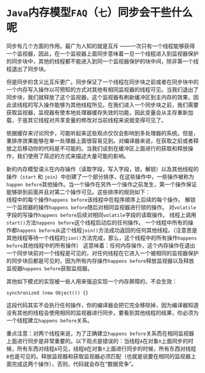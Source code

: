 # `Java`内存模型`FAQ`（`七`）同步会干些什么呢
同步有几个方面的作用。最广为人知的就是互斥 ——一次只有一个线程能够获得一个监视器，因此，在一个监视器上面同步意味着一旦一个线程进入到监视器保护的同步块中，其他的线程都不能进入到同一个监视器保护的块中间，除非第一个线程退出了同步块。

但是同步的含义比互斥更广。同步保证了一个线程在同步块之前或者在同步块中的一个内存写入操作以可预知的方式对其他有相同监视器的线程可见。当我们退出了同步块，我们就释放了这个监视器，这个监视器有刷新缓冲区到主内存的效果，因此该线程的写入操作能够为其他线程所见。在我们进入一个同步块之前，我们需要获取监视器，监视器有使本地处理器缓存失效的功能，因此变量会从主存重新加载，于是其它线程对共享变量的修改对当前线程来说就变得可见了。

依据缓存来讨论同步，可能听起来这些观点仅仅会影响到多处理器的系统。但是，重排序效果能够在单一处理器上面很容易见到。对编译器来说，在获取之前或者释放之后移动你的代码是不可能的。当我们谈到在缓冲区上面进行的获取和释放操作，我们使用了简述的方式来描述大量可能的影响。

新的内存模型语义在内存操作（读取字段，写入字段，锁，解锁）以及其他线程的操作（`start` 和 `join`）中创建了一个部分排序，在这些操作中，一些操作被称为`happen before`其他操作。当一个操作在另外一个操作之前发生，第一个操作保证能够排到前面并且对第二个操作可见。这些排序的规则如下：  
线程中的每个操作`happens before`该线程中在程序顺序上后续的每个操作。
解锁一个监视器的操作`happens before`随后对相同监视器进行锁的操作。
对`volatile`字段的写操作`happens before`后续对相同`volatile`字段的读取操作。
线程上调用`start()`方法`happens before`这个线程启动后的任何操作。
一个线程中所有的操作都`happens before`从这个线程`join()`方法成功返回的任何其他线程。（注意思是其他线程等待一个线程的`jion()`方法完成，那么，这个线程中的所有操作`happens before`其他线程中的所有操作）
这意味着：任何内存操作，这个内存操作在退出一个同步块前对一个线程是可见的，对任何线程在它进入一个被相同的监视器保护的同步块后都是可见的，因为所有内存操作`happens before`释放监视器以及释放监视器`happens before`获取监视器。

其他如下模式的实现被一些人用来强迫实现一个内存屏障的，不会生效：
```
synchronized (new Object()) {}
```
这段代码其实不会执行任何操作，你的编译器会把它完全移除掉，因为编译器知道没有其他的线程会使用相同的监视器进行同步。要看到其他线程的结果，你必须为一个线程建立`happens before`关系。

重点注意：对两个线程来说，为了正确建立`happens before`关系而在相同监视器上面进行同步是非常重要的。以下观点是错误的：当线程`A`在对象`X`上面同步的时候，所有东西对线程`A`可见，线程`B`在对象`Y`上面进行同步的时候，所有东西对线程`B`也是可见的。释放监视器和获取监视器必须匹配（也就是说要在相同的监视器上面完成这两个操作），否则，代码就会存在“数据竞争”。
